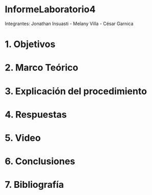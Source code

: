 # InformeLaboratorio4

Integrantes: Jonathan Insuasti - Melany  Villa - César Garnica 

# 1. Objetivos 

     


# 2. Marco Teórico



# 3. Explicación  del procedimiento



#  4. Respuestas 


# 5. Video



# 6. Conclusiones



# 7. Bibliografía 

